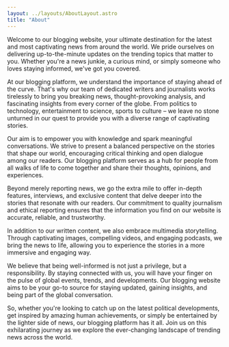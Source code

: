 ```yaml
---
layout: ../layouts/AboutLayout.astro
title: "About"
---
```


Welcome to our blogging website, your ultimate destination for the latest and most captivating news from around the world. We pride ourselves on delivering up-to-the-minute updates on the trending topics that matter to you. Whether you're a news junkie, a curious mind, or simply someone who loves staying informed, we've got you covered.

At our blogging platform, we understand the importance of staying ahead of the curve. That's why our team of dedicated writers and journalists works tirelessly to bring you breaking news, thought-provoking analysis, and fascinating insights from every corner of the globe. From politics to technology, entertainment to science, sports to culture – we leave no stone unturned in our quest to provide you with a diverse range of captivating stories.

Our aim is to empower you with knowledge and spark meaningful conversations. We strive to present a balanced perspective on the stories that shape our world, encouraging critical thinking and open dialogue among our readers. Our blogging platform serves as a hub for people from all walks of life to come together and share their thoughts, opinions, and experiences.

Beyond merely reporting news, we go the extra mile to offer in-depth features, interviews, and exclusive content that delve deeper into the stories that resonate with our readers. Our commitment to quality journalism and ethical reporting ensures that the information you find on our website is accurate, reliable, and trustworthy.

In addition to our written content, we also embrace multimedia storytelling. Through captivating images, compelling videos, and engaging podcasts, we bring the news to life, allowing you to experience the stories in a more immersive and engaging way.

We believe that being well-informed is not just a privilege, but a responsibility. By staying connected with us, you will have your finger on the pulse of global events, trends, and developments. Our blogging website aims to be your go-to source for staying updated, gaining insights, and being part of the global conversation.

So, whether you're looking to catch up on the latest political developments, get inspired by amazing human achievements, or simply be entertained by the lighter side of news, our blogging platform has it all. Join us on this exhilarating journey as we explore the ever-changing landscape of trending news across the world.